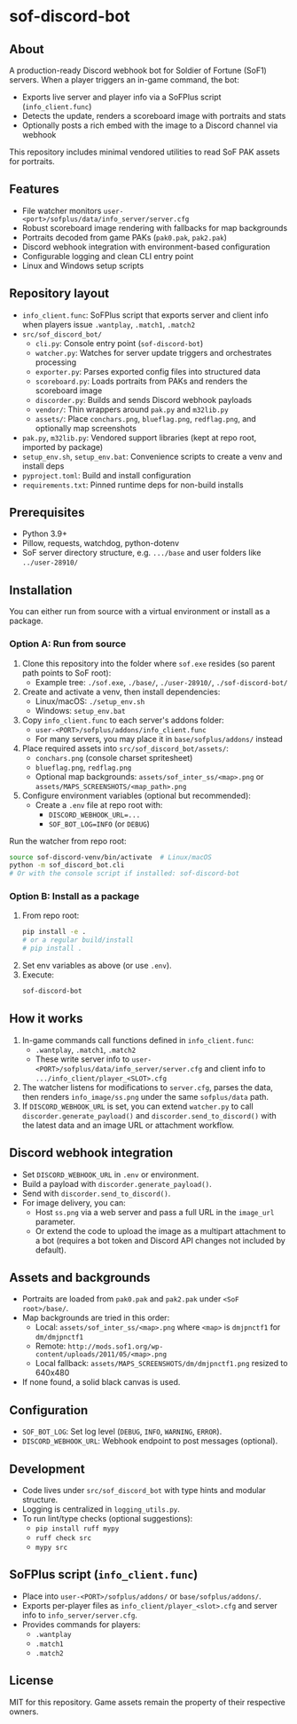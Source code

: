 # sof-discord-bot

## About
A production-ready Discord webhook bot for Soldier of Fortune (SoF1) servers. When a player triggers an in-game command, the bot:
- Exports live server and player info via a SoFPlus script (`info_client.func`)
- Detects the update, renders a scoreboard image with portraits and stats
- Optionally posts a rich embed with the image to a Discord channel via webhook

This repository includes minimal vendored utilities to read SoF PAK assets for portraits.

## Features
- File watcher monitors `user-<port>/sofplus/data/info_server/server.cfg`
- Robust scoreboard image rendering with fallbacks for map backgrounds
- Portraits decoded from game PAKs (`pak0.pak`, `pak2.pak`)
- Discord webhook integration with environment-based configuration
- Configurable logging and clean CLI entry point
- Linux and Windows setup scripts

## Repository layout
- `info_client.func`: SoFPlus script that exports server and client info when players issue `.wantplay`, `.match1`, `.match2`
- `src/sof_discord_bot/`
  - `cli.py`: Console entry point (`sof-discord-bot`)
  - `watcher.py`: Watches for server update triggers and orchestrates processing
  - `exporter.py`: Parses exported config files into structured data
  - `scoreboard.py`: Loads portraits from PAKs and renders the scoreboard image
  - `discorder.py`: Builds and sends Discord webhook payloads
  - `vendor/`: Thin wrappers around `pak.py` and `m32lib.py`
  - `assets/`: Place `conchars.png`, `blueflag.png`, `redflag.png`, and optionally map screenshots
- `pak.py`, `m32lib.py`: Vendored support libraries (kept at repo root, imported by package)
- `setup_env.sh`, `setup_env.bat`: Convenience scripts to create a venv and install deps
- `pyproject.toml`: Build and install configuration
- `requirements.txt`: Pinned runtime deps for non-build installs

## Prerequisites
- Python 3.9+
- Pillow, requests, watchdog, python-dotenv
- SoF server directory structure, e.g. `.../base` and user folders like `../user-28910/`

## Installation
You can either run from source with a virtual environment or install as a package.

### Option A: Run from source
1. Clone this repository into the folder where `sof.exe` resides (so parent path points to SoF root):
   - Example tree: `./sof.exe`, `./base/`, `./user-28910/`, `./sof-discord-bot/`
2. Create and activate a venv, then install dependencies:
   - Linux/macOS: `./setup_env.sh`
   - Windows: `setup_env.bat`
3. Copy `info_client.func` to each server's addons folder:
   - `user-<PORT>/sofplus/addons/info_client.func`
   - For many servers, you may place it in `base/sofplus/addons/` instead
4. Place required assets into `src/sof_discord_bot/assets/`:
   - `conchars.png` (console charset spritesheet)
   - `blueflag.png`, `redflag.png`
   - Optional map backgrounds: `assets/sof_inter_ss/<map>.png` or `assets/MAPS_SCREENSHOTS/<map_path>.png`
5. Configure environment variables (optional but recommended):
   - Create a `.env` file at repo root with:
     - `DISCORD_WEBHOOK_URL=...`
     - `SOF_BOT_LOG=INFO` (or `DEBUG`)

Run the watcher from repo root:

```bash
source sof-discord-venv/bin/activate  # Linux/macOS
python -m sof_discord_bot.cli
# Or with the console script if installed: sof-discord-bot
```

### Option B: Install as a package
1. From repo root:
   ```bash
   pip install -e .
   # or a regular build/install
   # pip install .
   ```
2. Set env variables as above (or use `.env`).
3. Execute:
   ```bash
   sof-discord-bot
   ```

## How it works
1. In-game commands call functions defined in `info_client.func`:
   - `.wantplay`, `.match1`, `.match2`
   - These write server info to `user-<PORT>/sofplus/data/info_server/server.cfg` and client info to `.../info_client/player_<SLOT>.cfg`
2. The watcher listens for modifications to `server.cfg`, parses the data, then renders `info_image/ss.png` under the same `sofplus/data` path.
3. If `DISCORD_WEBHOOK_URL` is set, you can extend `watcher.py` to call `discorder.generate_payload()` and `discorder.send_to_discord()` with the latest data and an image URL or attachment workflow.

## Discord webhook integration
- Set `DISCORD_WEBHOOK_URL` in `.env` or environment.
- Build a payload with `discorder.generate_payload()`.
- Send with `discorder.send_to_discord()`.
- For image delivery, you can:
  - Host `ss.png` via a web server and pass a full URL in the `image_url` parameter.
  - Or extend the code to upload the image as a multipart attachment to a bot (requires a bot token and Discord API changes not included by default).

## Assets and backgrounds
- Portraits are loaded from `pak0.pak` and `pak2.pak` under `<SoF root>/base/`.
- Map backgrounds are tried in this order:
  - Local: `assets/sof_inter_ss/<map>.png` where `<map>` is `dmjpnctf1` for `dm/dmjpnctf1`
  - Remote: `http://mods.sof1.org/wp-content/uploads/2011/05/<map>.png`
  - Local fallback: `assets/MAPS_SCREENSHOTS/dm/dmjpnctf1.png` resized to 640x480
- If none found, a solid black canvas is used.

## Configuration
- `SOF_BOT_LOG`: Set log level (`DEBUG`, `INFO`, `WARNING`, `ERROR`).
- `DISCORD_WEBHOOK_URL`: Webhook endpoint to post messages (optional).

## Development
- Code lives under `src/sof_discord_bot` with type hints and modular structure.
- Logging is centralized in `logging_utils.py`.
- To run lint/type checks (optional suggestions):
  - `pip install ruff mypy`
  - `ruff check src`
  - `mypy src`

## SoFPlus script (`info_client.func`)
- Place into `user-<PORT>/sofplus/addons/` or `base/sofplus/addons/`.
- Exports per-player files as `info_client/player_<slot>.cfg` and server info to `info_server/server.cfg`.
- Provides commands for players:
  - `.wantplay`
  - `.match1`
  - `.match2`

## License
MIT for this repository. Game assets remain the property of their respective owners.
